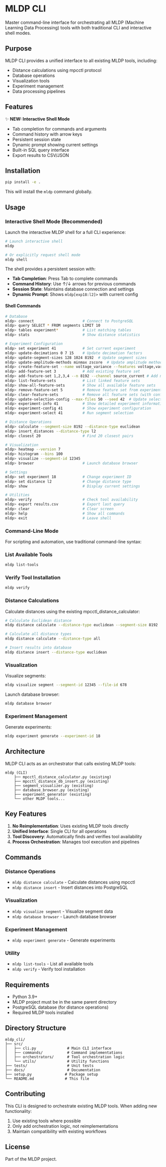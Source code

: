 # MLDP CLI

Master command-line interface for orchestrating all MLDP (Machine Learning Data Processing) tools with both traditional CLI and interactive shell modes.

## Purpose

MLDP CLI provides a unified interface to all existing MLDP tools, including:
- Distance calculations using mpcctl protocol
- Database operations
- Visualization tools
- Experiment management
- Data processing pipelines

## Features

✨ **NEW: Interactive Shell Mode**
- Tab completion for commands and arguments
- Command history with arrow keys
- Persistent session state
- Dynamic prompt showing current settings
- Built-in SQL query interface
- Export results to CSV/JSON

## Installation

```bash
pip install -e .
```

This will install the `mldp` command globally.

## Usage

### Interactive Shell Mode (Recommended)

Launch the interactive MLDP shell for a full CLI experience:

```bash
# Launch interactive shell
mldp

# Or explicitly request shell mode
mldp shell
```

The shell provides a persistent session with:
- **Tab Completion**: Press Tab to complete commands
- **Command History**: Use ↑/↓ arrows for previous commands
- **Session State**: Maintains database connection and settings
- **Dynamic Prompt**: Shows `mldp[exp18:l2]>` with current config

#### Shell Commands
```bash
# Database
mldp> connect                      # Connect to PostgreSQL
mldp> query SELECT * FROM segments LIMIT 10
mldp> tables experiment*           # List matching tables
mldp> stats                        # Show distance statistics

# Experiment Configuration
mldp> set experiment 41            # Set current experiment
mldp> update-decimations 0 7 15    # Update decimation factors
mldp> update-segment-sizes 128 1024 8192  # Update segment sizes
mldp> update-amplitude-methods minmax zscore  # Update amplitude methods
mldp> create-feature-set --name voltage_variance --features voltage,variance(voltage) --n-value 128
mldp> add-feature-set 3            # Add existing feature set
mldp> add-feature-set 1,2,3,4 --n 8192 --channel source_current # Add multiple with options
mldp> list-feature-sets            # List linked feature sets
mldp> show-all-feature-sets        # Show all available feature sets
mldp> remove-feature-set 5         # Remove feature set from experiment
mldp> clear-feature-sets           # Remove all feature sets (with confirmation)
mldp> update-selection-config --max-files 50 --seed 42  # Update selection parameters
mldp> experiment-info 41           # Show detailed experiment information
mldp> experiment-config 41         # Show experiment configuration
mldp> experiment-select 41         # Run segment selection

# Distance Operations
mldp> calculate --segment-size 8192 --distance-type euclidean
mldp> insert_distances --distance-type l2
mldp> closest 20                   # Find 20 closest pairs

# Visualization
mldp> heatmap --version 7
mldp> histogram --bins 100
mldp> visualize --segment-id 12345
mldp> browser                      # Launch database browser

# Settings
mldp> set experiment 18            # Change experiment ID
mldp> set distance l2              # Change distance type
mldp> show                         # Display current settings

# Utilities
mldp> verify                       # Check tool availability
mldp> export results.csv           # Export last query
mldp> clear                        # Clear screen
mldp> help                         # Show all commands
mldp> exit                         # Leave shell
```

### Command-Line Mode

For scripting and automation, use traditional command-line syntax:

### List Available Tools
```bash
mldp list-tools
```

### Verify Tool Installation
```bash
mldp verify
```

### Distance Calculations

Calculate distances using the existing mpcctl_distance_calculator:
```bash
# Calculate Euclidean distance
mldp distance calculate --distance-type euclidean --segment-size 8192

# Calculate all distance types
mldp distance calculate --distance-type all

# Insert results into database
mldp distance insert --distance-type euclidean
```

### Visualization

Visualize segments:
```bash
mldp visualize segment --segment-id 12345 --file-id 678
```

Launch database browser:
```bash
mldp database browser
```

### Experiment Management

Generate experiments:
```bash
mldp experiment generate --experiment-id 18
```

## Architecture

MLDP CLI acts as an orchestrator that calls existing MLDP tools:

```
mldp (CLI)
    ├── mpcctl_distance_calculator.py (existing)
    ├── mpcctl_distance_db_insert.py (existing)
    ├── segment_visualizer.py (existing)
    ├── database_browser.py (existing)
    ├── experiment_generator (existing)
    └── other MLDP tools...
```

## Key Features

1. **No Reimplementation**: Uses existing MLDP tools directly
2. **Unified Interface**: Single CLI for all operations
3. **Tool Discovery**: Automatically finds and verifies tool availability
4. **Process Orchestration**: Manages tool execution and pipelines

## Commands

### Distance Operations
- `mldp distance calculate` - Calculate distances using mpcctl
- `mldp distance insert` - Insert distances into PostgreSQL

### Visualization
- `mldp visualize segment` - Visualize segment data
- `mldp database browser` - Launch database browser

### Experiment Management
- `mldp experiment generate` - Generate experiments

### Utility
- `mldp list-tools` - List all available tools
- `mldp verify` - Verify tool installation

## Requirements

- Python 3.9+
- MLDP project must be in the same parent directory
- PostgreSQL database (for distance operations)
- Required MLDP tools installed

## Directory Structure

```
mldp_cli/
├── src/
│   ├── cli.py              # Main CLI interface
│   ├── commands/           # Command implementations
│   ├── orchestrators/      # Tool orchestration logic
│   └── utils/              # Utility functions
├── tests/                  # Unit tests
├── docs/                   # Documentation
├── setup.py               # Package setup
└── README.md              # This file
```

## Contributing

This CLI is designed to orchestrate existing MLDP tools. When adding new functionality:
1. Use existing tools where possible
2. Only add orchestration logic, not reimplementations
3. Maintain compatibility with existing workflows

## License

Part of the MLDP project.